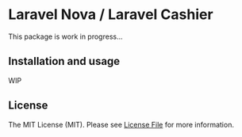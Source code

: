 # Laravel Nova / Laravel Cashier

This package is work in progress...

## Installation and usage

WIP

## License

The MIT License (MIT). Please see [License File](LICENSE.md) for more information.
